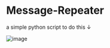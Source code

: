 # Message-Repeater
a simple python script to do this ↓




![image](https://user-images.githubusercontent.com/89278785/189937599-f91d1fa7-501d-4231-9b6e-f3fb03c91539.png)
